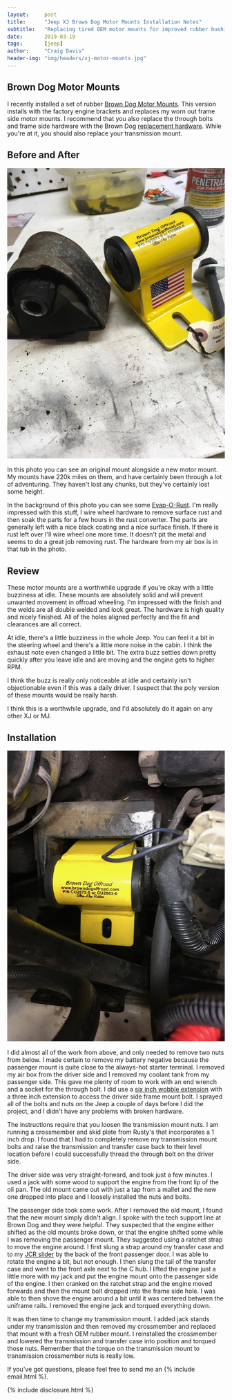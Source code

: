 ```yaml
---
layout:     post
title:      "Jeep XJ Brown Dog Motor Mounts Installation Notes"
subtitle:   "Replacing tired OEM motor mounts for improved rubber bushings"
date:       2019-03-19
tags:       [jeep]
author:     "Craig Davis"
header-img: "img/headers/xj-motor-mounts.jpg"
---
```


## Brown Dog Motor Mounts

I recently installed a set of rubber [Brown Dog Motor Mounts](https://browndogindustries.com/CU2572-0K2-Jeep-Cherokee-XJ-Motor-Mounts-Rubber.aspx). This version installs with the factory engine brackets and replaces my worn out frame side motor mounts. I recommend that you also replace the through bolts and frame side hardware with the Brown Dog [replacement hardware](https://browndogindustries.com/browndogindustries.com/M12-130-Jeep-Replacement-Thru-Bolts.aspx). While you're at it, you should also replace your transmission mount.

## Before and After
[![Before and after](/img/posts/xj-motor-mounts/before-and-after.small.jpg)](/img/posts/xj-motor-mounts/before-and-after.jpg)

In this photo you can see an original mount alongside a new motor mount. My mounts have 220k miles on them, and have certainly been through a lot of adventuring. They haven't lost any chunks, but they've certainly lost some height.

In the background of this photo you can see some [Evap-O-Rust](https://amzn.to/2Yh4QfM). I'm really impressed with this stuff, I wire wheel hardware to remove surface rust and then soak the parts for a few hours in the rust converter. The parts are generally left with a nice black coating and a nice surface finish. If there is rust left over I'll wire wheel one more time. It doesn't pit the metal and seems to do a great job removing rust. The hardware from my air box is in that tub in the photo.

## Review

These motor mounts are a worthwhile upgrade if you're okay with a little buzziness at idle. These mounts are absolutely solid and will prevent unwanted movement in offroad wheeling. I'm impressed with the finish and the welds are all double welded and look great. The hardware is high quality and nicely finished. All of the holes aligned perfectly and the fit and clearances are all correct.

At idle, there's a little buzziness in the whole Jeep. You can feel it a bit in the steering wheel and there's a little more noise in the cabin. I think the exhaust note even changed a little bit. The extra buzz settles down pretty quickly after you leave idle and are moving and the engine gets to higher RPM. 

I think the buzz is really only noticeable at idle and certainly isn't objectionable even if this was a daily driver. I suspect that the poly version of these mounts would be really harsh.

I think this is a worthwhile upgrade, and I'd absolutely do it again on any other XJ or MJ. 

## Installation

[![Brown Dog motor mount installation](/img/posts/xj-motor-mounts/brown-dog-mount-installed.small.jpg)](/img/posts/xj-motor-mounts/brown-dog-mount-installed.jpg)

I did almost all of the work from above, and only needed to remove two nuts from below. I made certain to remove my battery negative because the passenger mount is quite close to the always-hot starter terminal. I removed my air box from the driver side and I removed my coolant tank from my passenger side. This gave me plenty of room to work with an end wrench and a socket for the through bolt. I did use a [six inch wobble extension](https://amzn.to/2ugTPNt) with a three inch extension to access the driver side frame mount bolt. I sprayed all of the bolts and nuts on the Jeep a couple of days before I did the project, and I didn't have any problems with broken hardware.

The instructions require that you loosen the transmission mount nuts. I am running a crossmember and skid plate from Rusty's that incorporates a 1 inch drop. I found that I had to completely remove my transmission  mount bolts and raise the transmission and transfer case back to their level location before I could successfully thread the through bolt on  the driver side.

The driver side was very straight-forward, and took just a few minutes. I used a jack with some wood to support the engine from the front lip of the oil pan. The old mount came out with just a tap from a mallet and the new one dropped into place and I loosely installed the nuts and bolts.

The passenger side took some work. After I removed the old mount, I found that the new mount simply didn't align. I spoke with the tech support line at Brown Dog and they were helpful. They suspected that the engine either shifted as the old mounts broke down, or that the engine shifted some while I was removing the passenger mount. They suggested using a ratchet strap to move the engine around. I first slung a strap around my transfer case and to my [JCR slider](https://www.jcroffroad.com/product/XJSL-CL.html) by the back of the front passenger door. I was able to rotate the engine a bit, but not enough. I then slung the tail of the transfer case and went to the front axle next to the C hub. I lifted the engine just a little more with my jack and put the engine mount onto the passenger side of the engine. I then cranked on the ratchet strap and the engine moved forwards and then the mount bolt dropped into the frame side hole. I was able to then shove the engine around a bit until it was centered between the uniframe rails. I removed the engine jack and torqued everything down. 

It was then time to change my transmission mount. I added jack stands under my transmission and then removed my crossmember and replaced that mount with a fresh OEM rubber mount. I reinstalled the crossmember and lowered the transmission and transfer case into position and torqued those nuts. Remember that the torque on the transmission mount to transmission crossmember nuts is really low. 


If you've got questions, please feel free to send me an {% include email.html %}.

{% include disclosure.html %}
